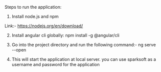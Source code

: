 Steps to run the application:
1) Install node.js and npm 

Link:- https://nodejs.org/en/download/

2) Install angular cli globally:
npm install -g @angular/cli 

3) Go into the project directory and run the following command:-
ng serve --open

4) This will start the application at local server. you can use sparksoft as a username and password for the application
